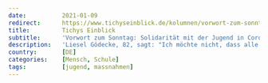 ```yaml
---
date:          2021-01-09
redirect:      https://www.tichyseinblick.de/kolumnen/vorwort-zum-sonntag/solidaritaet-mit-der-jugend-in-corona-zeiten/
title:         Tichys Einblick
subtitle:      'Vorwort zum Sonntag: Solidarität mit der Jugend in Corona-Zeiten'
description:   'Liesel Gödecke, 82, sagt: "Ich möchte nicht, dass alle jungen Menschen um meinetwillen auf leibhaftige Schule verzichten müssen".'
country:       [DE]
categories:    [Mensch, Schule]
tags:          [jugend, massnahmen]
---
```

